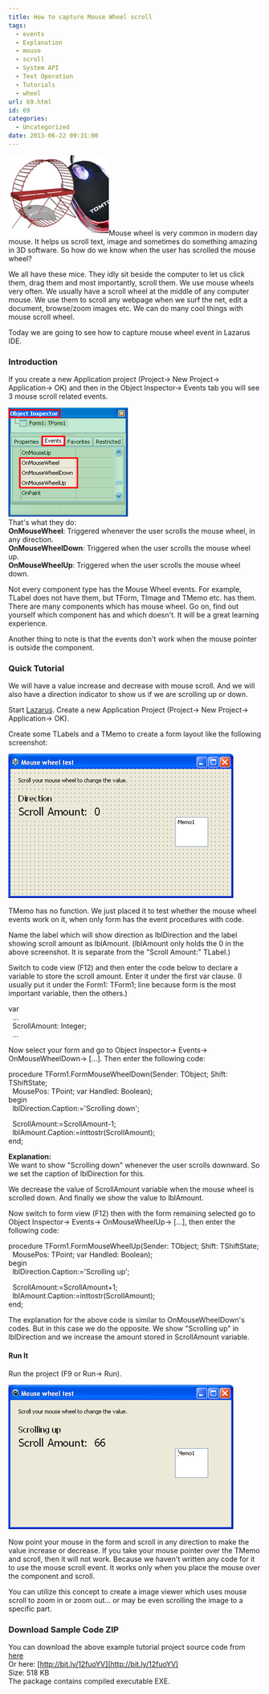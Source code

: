 ```yaml
---
title: How to capture Mouse Wheel scroll
tags:
  - events
  - Explanation
  - mouse
  - scroll
  - System API
  - Text Operation
  - Tutorials
  - wheel
url: 69.html
id: 69
categories:
  - Uncategorized
date: 2013-06-22 09:31:00
---
```


![](how-to-capture-mouse-wheel-scroll/mouse-scroll-thumb.jpg)Mouse wheel is very common in modern day mouse. It helps us scroll text, image and sometimes do something amazing in 3D software. So how do we know when the user has scrolled the mouse wheel?  
  
  
We all have these mice. They idly sit beside the computer to let us click them, drag them and most importantly, scroll them. We use mouse wheels very often. We usually have a scroll wheel at the middle of any computer mouse. We use them to scroll any webpage when we surf the net, edit a document, browse/zoom images etc. We can do many cool things with mouse scroll wheel.  
  
Today we are going to see how to capture mouse wheel event in Lazarus IDE.  
  

### Introduction

  
If you create a new Application project (Project-> New Project-> Application-> OK) and then in the Object Inspector-> Events tab you will see 3 mouse scroll related events.  
  
![](how-to-capture-mouse-wheel-scroll/mouse-wheel-scroll-events-lazarus.gif)  
That's what they do:  
**OnMouseWheel**: Triggered whenever the user scrolls the mouse wheel, in any direction.  
**OnMouseWheelDown**: Triggered when the user scrolls the mouse wheel up.  
**OnMouseWheelUp**: Triggered when the user scrolls the mouse wheel down.  
  
  
Not every component type has the Mouse Wheel events. For example, TLabel does not have them, but TForm, TImage and TMemo etc. has them. There are many components which has mouse wheel. Go on, find out yourself which component has and which doesn't. It will be a great learning experience.  
  
Another thing to note is that the events don't work when the mouse pointer is outside the component.  
  
  

### Quick Tutorial

We will have a value increase and decrease with mouse scroll. And we will also have a direction indicator to show us if we are scrolling up or down.  
  
Start [Lazarus](http://www.lazarus.freepascal.org/). Create a new Application Project (Project-> New Project-> Application-> OK).  
  
Create some TLabels and a TMemo to create a form layout like the following screenshot:  
  
![](how-to-capture-mouse-wheel-scroll/mouse-wheel-frm-layout.gif)  
  
TMemo has no function. We just placed it to test whether the mouse wheel events work on it, when only form has the event procedures with code.  
  
Name the label which will show direction as lblDirection and the label showing scroll amount as lblAmount. (lblAmount only holds the 0 in the above screenshot. It is separate from the "Scroll Amount:" TLabel.)  
  
Switch to code view (F12) and then enter the code below to declare a variable to store the scroll amount. Enter it under the first var clause. (I usually put it under the Form1: TForm1; line because form is the most important variable, then the others.)  
  

var   
  ...   
  ScrollAmount: Integer;  
  ...

  
Now select your form and go to Object Inspector-> Events-> OnMouseWheelDown-> \[...\]. Then enter the following code:  
  

procedure TForm1.FormMouseWheelDown(Sender: TObject; Shift: TShiftState;  
  MousePos: TPoint; var Handled: Boolean);  
begin  
  lblDirection.Caption:='Scrolling down';  
  
  ScrollAmount:=ScrollAmount-1;  
  lblAmount.Caption:=inttostr(ScrollAmount);  
end;

  
**Explanation:**  
We want to show "Scrolling down" whenever the user scrolls downward. So we set the caption of lblDirection for this.  
  
We decrease the value of ScrollAmount variable when the mouse wheel is scrolled down. And finally we show the value to lblAmount.  
  
Now switch to form view (F12) then with the form remaining selected go to Object Inspector-> Events-> OnMouseWheelUp-> \[...\], then enter the following code:  
  

procedure TForm1.FormMouseWheelUp(Sender: TObject; Shift: TShiftState;  
  MousePos: TPoint; var Handled: Boolean);  
begin  
  lblDirection.Caption:='Scrolling up';  
  
  ScrollAmount:=ScrollAmount+1;  
  lblAmount.Caption:=inttostr(ScrollAmount);  
end;

  
The explanation for the above code is similar to OnMouseWheelDown's codes. But in this case we do the opposite. We show "Scrolling up" in lblDirection and we increase the amount stored in ScrollAmount variable.  
  

#### Run It

Run the project (F9 or Run-> Run).  
  
![](how-to-capture-mouse-wheel-scroll/mouse-wheel-lazarus-project.gif)  
  
Now point your mouse in the form and scroll in any direction to make the value increase or decrease. If you take your mouse pointer over the TMemo and scroll, then it will not work. Because we haven't written any code for it to use the mouse scroll event. It works only when you place the mouse over the component and scroll.  
  
You can utilize this concept to create a image viewer which uses mouse scroll to zoom in or zoom out... or may be even scrolling the image to a specific part.  
  

### Download Sample Code ZIP

You can download the above example tutorial project source code from [here](https://www.dropbox.com/s/ohlyiwu6e1mlqmk/MouseWheel.zip?dl=1)  
Or here: [http://bit.ly/12fuoYV](http://bit.ly/12fuoYV)  
Size: 518 KB  
The package contains compiled executable EXE.
